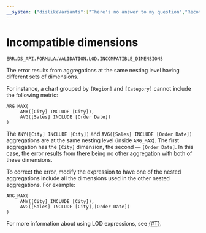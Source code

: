 ```yaml
---
__system: {"dislikeVariants":["There's no answer to my question","Recommendations aren't helpful","Content does not match the title","Other"]}
---
```

# Incompatible dimensions

`ERR.DS_API.FORMULA.VALIDATION.LOD.INCOMPATIBLE_DIMENSIONS`

The error results from aggregations at the same nesting level having different sets of dimensions.

For instance, a chart grouped by `[Region]` and `[Category]` cannot include the following metric:

```
ARG_MAX(
     ANY([City] INCLUDE [City]),
     AVG([Sales] INCLUDE [Order Date])
)
```

The `ANY([City] INCLUDE [City])` and `AVG([Sales] INCLUDE [Order Date])` aggregations are at the same nesting level (inside `ARG_MAX`). The first aggregation has the `[City]` dimension, the second — `[Order Date]`. In this case, the error results from there being no other aggregation with both of these dimensions.

To correct the error, modify the expression to have one of the nested aggregations include all the dimensions used in the other nested aggregations. For example:

```
ARG_MAX(
     ANY([City] INCLUDE [City]),
     AVG([Sales] INCLUDE [City],[Order Date])
)
```

For more information about using LOD expressions, see [{#T}](../../concepts/lod-aggregation.md).
